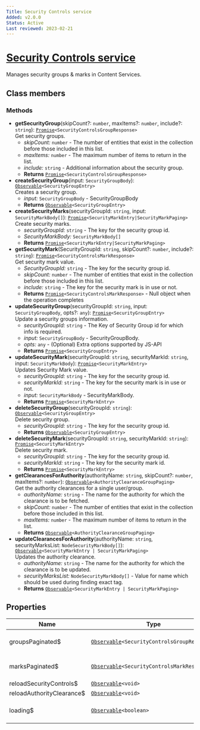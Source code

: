 ```yaml
---
Title: Security Controls service
Added: v2.0.0
Status: Active
Last reviewed: 2023-02-21
---
```


# [Security Controls service](../../../lib/content-services/src/lib/security/services/security-controls-groups-marks-security.service.ts "Defined in security-controls-groups-marks-security.service.ts")

Manages security groups & marks in Content Services.

## Class members

### Methods

-   **getSecurityGroup**(skipCount?: `number`, maxItems?: `number`, include?: `string`): [`Promise`](https://developer.mozilla.org/en-US/docs/Web/JavaScript/Guide/Using_promises)`<SecurityControlsGroupResponse>`<br/>
    Get security groups.
    -   _skipCount:_ `number`  - The number of entities that exist in the collection before those included in this list.
    -   _maxItems:_ `number`  - The maximum number of items to return in the list.
    -   _include:_ `string`  - Additional information about the security group.
    -   **Returns** [`Promise`](https://developer.mozilla.org/en-US/docs/Web/JavaScript/Guide/Using_promises)`<SecurityControlsGroupResponse>`
-   **createSecurityGroup**(input: `SecurityGroupBody`): [`Observable`](http://reactivex.io/documentation/observable.html)`<SecurityGroupEntry>`<br/>
    Creates a security group.
    -   _input:_ `SecurityGroupBody`  - SecurityGroupBody
    -   **Returns** [`Observable`](http://reactivex.io/documentation/observable.html)`<SecurityGroupEntry>` 
-   **createSecurityMarks**(securityGroupId: `string`, input: `SecurityMarkBody[]`): [`Promise`](https://developer.mozilla.org/en-US/docs/Web/JavaScript/Guide/Using_promises)`<SecurityMarkEntry|SecurityMarkPaging>`<br/>
    Create security marks.
    -   _securityGroupId:_ `string`  - The key for the security group id.
    -   _SecurityMarkBody:_ `SecurityMarkBody[]` 
    -   **Returns** [`Promise`](https://developer.mozilla.org/en-US/docs/Web/JavaScript/Guide/Using_promises)`<SecurityMarkEntry|SecurityMarkPaging>`
-   **getSecurityMark**(SecurityGroupId: `string`, skipCount?: `number`, include?: `string`): [`Promise`](https://developer.mozilla.org/en-US/docs/Web/JavaScript/Guide/Using_promises)`<SecurityControlsMarkResponse>`<br/>
    Get security mark value.
    -   _SecurityGroupId:_ `string`  - The key for the security group id.
    -   _skipCount:_ `number`  - The number of entities that exist in the collection before those included in this list.
    -   _include:_ `string`  - The key for the security mark is in use or not.
    -   **Returns** [`Promise`](https://developer.mozilla.org/en-US/docs/Web/JavaScript/Guide/Using_promises)`<SecurityControlsMarkResponse>` - Null object when the operation completes
-   **updateSecurityGroup**(securityGroupId: `string`, input: `SecurityGroupBody`, opts?: `any`): [`Promise`](https://developer.mozilla.org/en-US/docs/Web/JavaScript/Guide/Using_promises)`<SecurityGroupEntry>`<br/>
    Update a security groups information.
    -   _securityGroupId:_ `string`  - The Key of Security Group id for which info is required.
    -   _input:_ `SecurityGroupBody`  - SecurityGroupBody.
    -   _opts:_ `any`  - (Optional) Extra options supported by JS-API
    -   **Returns** [`Promise`](https://developer.mozilla.org/en-US/docs/Web/JavaScript/Guide/Using_promises)`<SecurityGroupEntry>` 
-   **updateSecurityMark**(securityGroupId: `string`, securityMarkId: `string`, input: `SecurityMarkBody`): [`Promise`](https://developer.mozilla.org/en-US/docs/Web/JavaScript/Guide/Using_promises)`<SecurityMarkEntry>`<br/>
    Updates Security Mark value.
    -   _securityGroupId:_ `string`  - The key for the security group id.
    -   _securityMarkId:_ `string`  - The key for the security mark is in use or not.
    -   _input:_ `SecurityMarkBody`  - SecurityMarkBody.
    -   **Returns** [`Promise`](https://developer.mozilla.org/en-US/docs/Web/JavaScript/Guide/Using_promises)`<SecurityMarkEntry>`
-   **deleteSecurityGroup**(securityGroupId: `string`): [`Observable`](http://reactivex.io/documentation/observable.html)`<SecurityGroupEntry>`<br/>
    Delete security group.
    -   _securityGroupId:_ `string`  - The key for the security group id.
    -   **Returns** [`Observable`](http://reactivex.io/documentation/observable.html)`<SecurityGroupEntry>` 
-   **deleteSecurityMark**(securityGroupId: `string`, securityMarkId: `string`): [`Promise`](https://developer.mozilla.org/en-US/docs/Web/JavaScript/Guide/Using_promises)`<SecurityMarkEntry>`<br/>
    Delete security mark.
    -   _securityGroupId:_ `string`  - The key for the security group id.
    -   _securityMarkId:_ `string`  - The key for the security mark id.
    -   **Returns** [`Promise`](https://developer.mozilla.org/en-US/docs/Web/JavaScript/Guide/Using_promises)`<SecurityMarkEntry>`
-   **getClearancesForAuthority**(authorityName: `string`, skipCount?: `number`, maxItems?: `number`): [`Observable`](http://reactivex.io/documentation/observable.html)`<AuthorityClearanceGroupPaging>`<br/>
    Get the authority clearances for a single user/group.
    -   _authorityName:_ `string`  - The name for the authority for which the clearance is to be fetched.
    -   _skipCount:_ `number`  - The number of entities that exist in the collection before those included in this list.
    -   _maxItems:_ `number`  - The maximum number of items to return in the list.
    -   **Returns** [`Observable`](http://reactivex.io/documentation/observable.html)`<AuthorityClearanceGroupPaging>` 
-   **updateClearancesForAuthority**(authorityName: `string`, securityMarksList: `NodeSecurityMarkBody[]`): [`Observable`](http://reactivex.io/documentation/observable.html)`<SecurityMarkEntry | SecurityMarkPaging>`<br/>
    Updates the authority clearance.
    -   _authorityName:_ `string`  - The name for the authority for which the clearance is to be updated.
    -   _securityMarksList:_ `NodeSecurityMarkBody[]`  - Value for name which should be used during finding exact tag.
    -   **Returns** [`Observable`](http://reactivex.io/documentation/observable.html)`<SecurityMarkEntry | SecurityMarkPaging>` 


## Properties

| Name | Type | Description              |
| ---- | ---- |--------------------------|
| groupsPaginated$ | [`Observable`](http://reactivex.io/documentation/observable.html)`<SecurityControlsGroupResponse>` | Current paginated groups. |
| marksPaginated$ | [`Observable`](http://reactivex.io/documentation/observable.html)`<SecurityControlsMarkResponse>` | Current paginated marks. |
| reloadSecurityControls$ | [`Observable`](http://reactivex.io/documentation/observable.html)`<void>` |         |
| reloadAuthorityClearance$ | [`Observable`](http://reactivex.io/documentation/observable.html)`<void>` |     |
| loading$ | [`Observable`](http://reactivex.io/documentation/observable.html)`<boolean>` | Current loading state.   |

